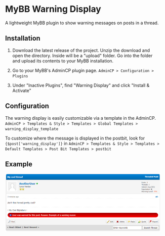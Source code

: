 # MyBB Warning Display

A lightweight MyBB plugin to show warning messages on posts in a thread.

## Installation

1. Download the latest release of the project. Unzip the download and open the directory. Inside will be a "upload" folder. Go into the folder and upload its contents to your MyBB installation.

2. Go to your MyBB's AdminCP plugin page. `AdminCP > Configuration > Plugins`

3. Under "Inactive Plugins", find "Warning Display" and click "Install & Activate"


## Configuration
The warning display is easily customizable via a template in the AdminCP. `AdminCP > Templates & Style > Templates > Global Templates > warning_display_template`

To customize where the message is displayed in the postbit, look for `{$post['warning_display']}` in `AdminCP > Templates & Style > Templates > Default Templates > Post Bit Templates > postbit`

## Example

![Example](/docs/example.png)
